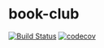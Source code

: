 # book-club

[![Build Status](https://travis-ci.org/jpascas/book-club.svg?branch=master)](https://travis-ci.org/jpascas/book-club)
[![codecov](https://codecov.io/gh/jpascas/book-club/branch/master/graph/badge.svg)](https://codecov.io/gh/jpascas/book-club)
